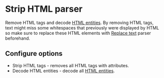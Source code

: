 # Strip HTML parser
Remove HTML tags and decode [HTML entities][html-entities]. By removing HTML tags, text might miss some whitespaces that
previously were displayed by HTML so make sure to replace these HTML elements with [Replace text][replace-text]
parser beforehand.

## Configure options
 * Strip HTML tags - removes all HTML tags with attributes.
 * Decode HTML entities - decode all [HTML entities][html-entities].

[html-entities]: https://www.w3schools.com/html/html_entities.asp
[replace-text]: Replace%20parser.md
